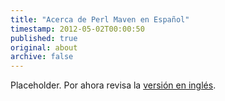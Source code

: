 ```yaml
---
title: "Acerca de Perl Maven en Español"
timestamp: 2012-05-02T00:00:50
published: true
original: about
archive: false
---
```



Placeholder. Por ahora revisa la [versión en inglés](https://perlmaven.com/).
